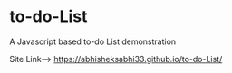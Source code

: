 # to-do-List
A Javascript based to-do List demonstration

Site Link-->
https://abhisheksabhi33.github.io/to-do-List/
